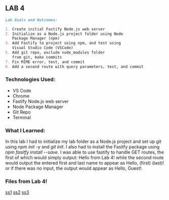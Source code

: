## LAB 4

```markdown
Lab Goals and Outcomes:

1. Create initial Fastify Node.js web server
2. Initialize as a Node.js project folder using Node
   Package Manager (npm)
3. Add Fastify to project using npm, and test using 
   Visual Studio Code (VSCode)
5. Add git repo, exclude node_modules folder 
   from git, make commits
7. Fix MIME error, test, and commit
8. Add a second route with query parameters, test, and commit

```

### Technologies Used:
- VS Code
- Chrome
- Fastify Node.js web server
- Node Package Manager
- Git Repo
- Terminal

### What I Learned:
In this lab I had to initialize my lab folder as a Node.js project and set up git using *npm init -y* and *git init*. I also had to install the Fasitfy package using *npm fasitfy install --save*. I was able to use fastify to handle GET routes, the first of which would simply output: Hello from Lab 4! while the second route would output the entered first and last name to appear as Hello, (first) (last)! or if there was no input, the output would appear as Hello, Guest!. 

### Files from Lab 4!

[ss1](hellofrom.png)
[ss2](hellobp.png)
[ss3](hellog.png)
